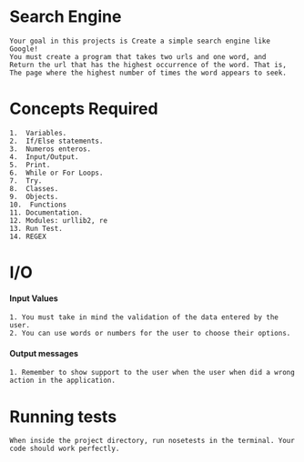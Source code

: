 
# Search Engine

	Your goal in this projects is Create a simple search engine like Google! 
	You must create a program that takes two urls and one word, and 
	Return the url that has the highest occurrence of the word. That is, 
	The page where the highest number of times the word appears to seek.

# Concepts Required
	1.  Variables.
	2.  If/Else statements.
	3.  Numeros enteros.
	4.  Input/Output.
	5.  Print.
	6.  While or For Loops.
	7.  Try.
	8.  Classes.
	9.  Objects.
	10.  Functions
	11. Documentation.
	12. Modules: urllib2, re
	13. Run Test.
	14. REGEX

# I/O

#### Input Values
	1. You must take in mind the validation of the data entered by the user.
	2. You can use words or numbers for the user to choose their options.

#### Output messages
	1. Remember to show support to the user when the user when did a wrong action in the application.


# Running tests
	When inside the project directory, run nosetests in the terminal. Your code should work perfectly.

